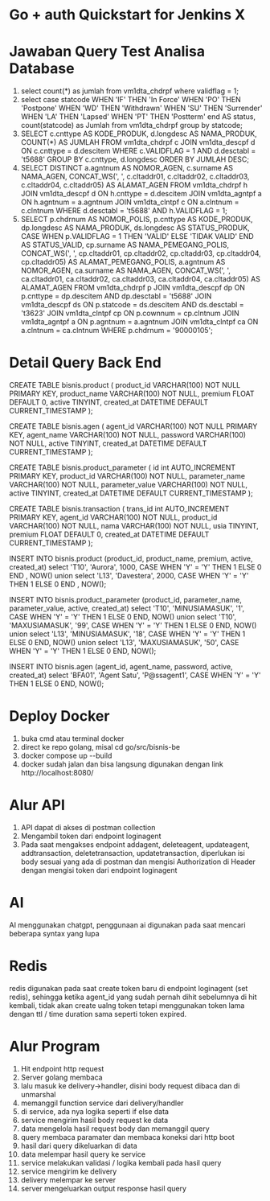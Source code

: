 # Go + auth Quickstart for Jenkins X   
# Jawaban Query Test Analisa Database
1. select count(*) as jumlah from vm1dta_chdrpf where validflag = 1;
2. select case statcode WHEN 'IF' THEN 'In Force'
        WHEN 'PO' THEN 'Postpone'
        WHEN 'WD' THEN 'Withdrawn'
        WHEN 'SU' THEN 'Surrender'
        WHEN 'LA' THEN 'Lapsed'
        WHEN 'PT' THEN 'Postterm' end AS status, count(statcode) as Jumlah from vm1dta_chdrpf group by statcode;
3. SELECT 
    c.cnttype AS KODE_PRODUK,
    d.longdesc AS NAMA_PRODUK,
    COUNT(*) AS JUMLAH
    FROM vm1dta_chdrpf c
    JOIN vm1dta_descpf d 
    ON c.cnttype = d.descitem
    WHERE 
    c.VALIDFLAG = 1
    AND d.desctabl = 't5688'
    GROUP BY 
    c.cnttype, d.longdesc
    ORDER BY 
    JUMLAH DESC;     
4. SELECT DISTINCT
    a.agntnum AS NOMOR_AGEN,
    c.surname AS NAMA_AGEN,
    CONCAT_WS(', ', c.cltaddr01, c.cltaddr02, c.cltaddr03, c.cltaddr04, c.cltaddr05) AS ALAMAT_AGEN
    FROM vm1dta_chdrpf h
    JOIN vm1dta_descpf d ON h.cnttype = d.descitem
    JOIN vm1dta_agntpf a ON h.agntnum = a.agntnum
    JOIN vm1dta_clntpf c ON a.clntnum = c.clntnum
    WHERE d.desctabl = 't5688' AND h.VALIDFLAG = 1;   
5. SELECT
    p.chdrnum AS NOMOR_POLIS,
    p.cnttype AS KODE_PRODUK,
    dp.longdesc AS NAMA_PRODUK,
    ds.longdesc AS STATUS_PRODUK,
    CASE
    WHEN p.VALIDFLAG = 1 THEN 'VALID'
    ELSE 'TIDAK VALID'
    END AS STATUS_VALID,
    cp.surname AS NAMA_PEMEGANG_POLIS,
    CONCAT_WS(', ', cp.cltaddr01, cp.cltaddr02, cp.cltaddr03, cp.cltaddr04, cp.cltaddr05) AS ALAMAT_PEMEGANG_POLIS,
    a.agntnum AS NOMOR_AGEN,
    ca.surname AS NAMA_AGEN,
    CONCAT_WS(', ', ca.cltaddr01, ca.cltaddr02, ca.cltaddr03, ca.cltaddr04, ca.cltaddr05) AS ALAMAT_AGEN
    FROM vm1dta_chdrpf p
    JOIN vm1dta_descpf dp ON p.cnttype = dp.descitem AND dp.desctabl = 't5688'
    JOIN vm1dta_descpf ds ON p.statcode = ds.descitem AND ds.desctabl = 't3623'
    JOIN vm1dta_clntpf cp ON p.cownnum = cp.clntnum
    JOIN vm1dta_agntpf a ON p.agntnum = a.agntnum
    JOIN vm1dta_clntpf ca ON a.clntnum = ca.clntnum
    WHERE p.chdrnum = '90000105'; 

# Detail Query Back End
CREATE TABLE bisnis.product (
    product_id VARCHAR(100) NOT NULL PRIMARY KEY,
    product_name VARCHAR(100) NOT NULL,
    premium FLOAT DEFAULT 0,
    active TINYINT,
    created_at DATETIME DEFAULT CURRENT_TIMESTAMP
);

CREATE TABLE bisnis.agen (
    agent_id VARCHAR(100) NOT NULL PRIMARY KEY,
    agent_name VARCHAR(100) NOT NULL,
    password VARCHAR(100) NOT NULL,
    active TINYINT,
    created_at DATETIME DEFAULT CURRENT_TIMESTAMP
);

CREATE TABLE bisnis.product_parameter (
    id int AUTO_INCREMENT PRIMARY KEY,
    product_id VARCHAR(100) NOT NULL,
    parameter_name VARCHAR(100) NOT NULL,
	parameter_value VARCHAR(100) NOT NULL,
    active TINYINT,
    created_at DATETIME DEFAULT CURRENT_TIMESTAMP
);

CREATE TABLE bisnis.transaction (
    trans_id int AUTO_INCREMENT PRIMARY KEY,
    agent_id VARCHAR(100) NOT NULL,
    product_id VARCHAR(100) NOT NULL,
    nama VARCHAR(100) NOT NULL,
	usia TINYINT,
	premium FLOAT DEFAULT 0,
    created_at DATETIME DEFAULT CURRENT_TIMESTAMP
);

INSERT INTO bisnis.product
(product_id, product_name, premium, active, created_at)
select 'T10', 'Aurora', 1000, CASE WHEN 'Y' = 'Y' THEN 1 ELSE 0 END , NOW()
union
select 'L13', 'Davestera', 2000, CASE WHEN 'Y' = 'Y' THEN 1 ELSE 0 END , NOW();

INSERT INTO bisnis.product_parameter
(product_id, parameter_name, parameter_value, active, created_at)
select 'T10', 'MINUSIAMASUK', '1', CASE WHEN 'Y' = 'Y' THEN 1 ELSE 0 END, NOW()
union
select 'T10', 'MAXUSIAMASUK', '99', CASE WHEN 'Y' = 'Y' THEN 1 ELSE 0 END, NOW()
union
select 'L13', 'MINUSIAMASUK', '18', CASE WHEN 'Y' = 'Y' THEN 1 ELSE 0 END, NOW()
union
select 'L13', 'MAXUSIAMASUK', '50', CASE WHEN 'Y' = 'Y' THEN 1 ELSE 0 END, NOW();

INSERT INTO bisnis.agen
(agent_id, agent_name, password, active, created_at)
select 'BFA01', 'Agent Satu', 'P@ssagent1', CASE WHEN 'Y' = 'Y' THEN 1 ELSE 0 END, NOW();

# Deploy Docker
1. buka cmd atau terminal docker
2. direct ke repo golang, misal cd go/src/bisnis-be
2. docker compose up --build
3. docker sudah jalan dan bisa langsung digunakan dengan link http://localhost:8080/

# Alur API
1. API dapat di akses di postman collection
2. Mengambil token dari endpoint loginagent
3. Pada saat mengakses endpoint addagent, deleteagent, updateagent, addtransaction, deletetransaction, updatetransaction, diperlukan isi body sesuai yang ada di postman dan mengisi Authorization di Header dengan mengisi token dari endpoint loginagent

# AI
AI menggunakan chatgpt, penggunaan ai digunakan pada saat mencari beberapa syntax yang lupa

# Redis
redis digunakan pada saat create token baru di endpoint loginagent (set redis), sehingga ketika agent_id yang sudah pernah dihit sebelumnya di hit kembali, tidak akan create ualng token tetapi menggunakan token lama dengan ttl / time duration sama seperti token expired.

# Alur Program
1. Hit endpoint http request
2. Server golang membaca
3. lalu masuk ke delivery->handler, disini body request dibaca dan di unmarshal
4. memanggil function service dari delivery/handler
5. di service, ada nya logika seperti if else data
6. service mengirim hasil body request ke data
7. data mengelola hasil request body dan memanggil query
8. query membaca paramater dan membaca koneksi dari http boot
9. hasil dari query dikeluarkan di data
10. data melempar hasil query ke service
11. service melakukan validasi / logika kembali pada hasil query
12. service mengirim ke delivery
13. delivery melempar ke server
14. server mengeluarkan output response hasil query